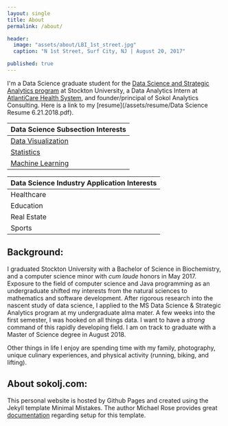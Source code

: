 ```yaml
---
layout: single
title: About
permalink: /about/

header:
  image: "assets/about/LBI_1st_street.jpg"
  caption: "N 1st Street, Surf City, NJ | August 20, 2017"

published: true
---
```


I'm a Data Science graduate student for the [Data Science and Strategic Analytics program](https://stockton.edu/graduate/data-science_strategic-analytics.html) at Stockton University, a Data Analytics Intern at [AtlantiCare Health System](http://www.atlanticare.org), and founder/principal of Sokol Analytics Consulting. Here is a link to my [resume](/assets/resume/Data Science Resume 6.21.2018.pdf).


|                 Data Science Subsection Interests                          |
|                              ---                                           |
| [Data Visualization](/Interactive-Super-Bowl-Tableau-Dashboard/)           |
| [Statistics](/Assessment-of-Cardiovascular-Fitness-using-R/)               |
| [Machine Learning](/Predicting-Heart-Disease-with-Machine-Learning/)       |


| Data Science Industry Application Interests    |
|            ---                                 |
|            Healthcare                          |
|            Education                           |
|           Real Estate                          |
|             Sports                             |

## Background: 
I graduated Stockton University with a Bachelor of Science in Biochemistry, and a computer science minor with _cum laude_ honors in May 2017. Exposure to the field of computer science and Java programming as an undergraduate shifted my interests from the natural sciences to mathematics and software development. After rigorous research into the nascent study of data science, I applied to the MS Data Science & Strategic Analytics program at my undergraduate alma mater. A few weeks into the first semester, I was hooked on all things data. I want to have a _strong_ command of this rapidly developing field. I am on track to graduate with a Master of Science degree in August 2018. 

Other things in life I enjoy are spending time with my family, photography, unique culinary experiences, and physical activity (running, biking, and lifting). 

## About sokolj.com: 
This personal website is hosted by Github Pages and created using the Jekyll template Minimal Mistakes. The author Michael Rose provides great [documentation](https://mmistakes.github.io/minimal-mistakes/) regarding setup for this template. 
